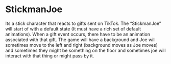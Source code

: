 # StickmanJoe
  Its a stick character that reacts to gifts sent on TikTok. The “StickmanJoe” will start of with a default state (It must have a rich set of default animations). When a gift event occurs, there have to be an animation associated with that gift. The game will have a background and Joe will sometimes move to the left and right (background moves as Joe moves)  and sometimes they might be something on the floor and sometimes joe will interact with that thing or might pass by it. 
